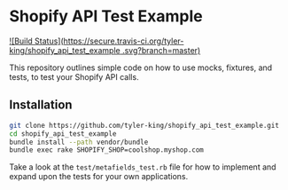# Shopify API Test Example

[![Build Status](https://secure.travis-ci.org/tyler-king/shopify_api_test_example
.svg?branch=master)](http://travis-ci.org/tyler-king/shopify_api_test_example
)

This repository outlines simple code on how to use mocks, fixtures, and tests, to test your Shopify API calls.

## Installation

```bash
git clone https://github.com/tyler-king/shopify_api_test_example.git
cd shopify_api_test_example
bundle install --path vendor/bundle
bundle exec rake SHOPIFY_SHOP=coolshop.myshop.com
```

Take a look at the `test/metafields_test.rb` file for how to implement and expand upon the tests for your own applications.